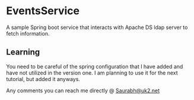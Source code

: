 # EventsService
A sample Spring boot service that interacts with Apache DS ldap server to fetch information.

## Learning
You need to be careful of the spring configuration that I have added and have not utilized in the version one. I am 
planning to use it for the next tutorial, but added it anyways.

Any comments you can reach me directly @ Saurabh@uk2.net